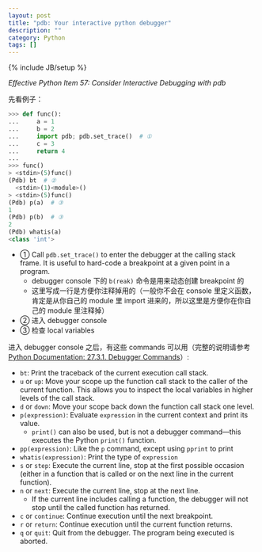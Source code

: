 ```yaml
---
layout: post
title: "pdb: Your interactive python debugger"
description: ""
category: Python
tags: []
---
```

{% include JB/setup %}

_Effective Python Item 57: Consider Interactive Debugging with pdb_

先看例子：

```python
>>> def func():
...     a = 1
...     b = 2
...     import pdb; pdb.set_trace()  # ①
...     c = 3
...     return 4
... 
>>> func()
> <stdin>(5)func()
(Pdb) bt  # ②
  <stdin>(1)<module>()
> <stdin>(5)func()
(Pdb) p(a)  # ③
1
(Pdb) p(b)  # ③
2
(Pdb) whatis(a)
<class 'int'>
```

- ① Call `pdb.set_trace()` to enter the debugger at the calling stack frame. It is useful to hard-code a breakpoint at a given point in a program.
    - debugger console 下的 `b(reak)` 命令是用来动态创建 breakpoint 的
    - 这里写成一行是方便你注释掉用的（一般你不会在 console 里定义函数，肯定是从你自己的 module 里 import 进来的，所以这里是方便你在你自己的 module 里注释掉）
- ② 进入 debugger console
- ③ 检查 local variables

进入 debugger console 之后，有这些 commands 可以用（完整的说明请参考 [Python Documentation: 27.3.1. Debugger Commands](https://docs.python.org/3/library/pdb.html#debugger-commands)）:

- `bt`: Print the traceback of the current execution call stack. 
- `u` or `up`: Move your scope up the function call stack to the caller of the current function. This allows you to inspect the local variables in higher levels of the call stack.
- `d` or `down`: Move your scope back down the function call stack one level.
- `p(expression)`: Evaluate `expression` in the current context and print its value.
    - `print()` can also be used, but is not a debugger command—this executes the Python `print()` function.
- `pp(expression)`: Like the `p` command, except using `pprint` to print
- `whatis(expression)`: Print the type of `expression`
- `s` or `step`: Execute the current line, stop at the first possible occasion (either in a function that is called or on the next line in the current function).
- `n` or `next`: Execute the current line, stop at the next line.
    - If the current line includes calling a function, the debugger will not stop until the called function has returned.
- `c` or `continue`: Continue execution until the next breakpoint.
- `r` or `return`: Continue execution until the current function returns.
- `q` or `quit`: Quit from the debugger. The program being executed is aborted.